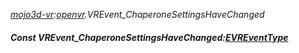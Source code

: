 _[mojo3d-vr](../../modules/mojo3d-vr/mojo3d-vr-module.md):[openvr](openvr:).VREvent\_ChaperoneSettingsHaveChanged_
##### Const VREvent\_ChaperoneSettingsHaveChanged:[EVREventType](../../modules/mojo3d-vr/openvr-evreventtype.md)
